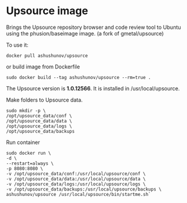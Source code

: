 Upsource image
=============

Brings the Upsource repository browser and code review
tool to Ubuntu using the phusion/baseimage image.
(a fork of gmetal/upsource)

To use it: 

`docker pull ashushunov/upsource`

or build image from Dockerfile

`sudo docker build --tag ashushunov/upsource --rm=true .`

The Upsource version is **1.0.12566**. It is installed in /usr/local/upsource.

Make folders to Upsource data.
```
sudo mkdir -p \
/opt/upsource_data/conf \
/opt/upsource_data/data \
/opt/upsource_data/logs \
/opt/upsource_data/backups
```
Run container
```
sudo docker run \
-d \
--restart=always \
-p 8080:8080 \
-v /opt/upsource_data/conf:/usr/local/upsource/conf \
-v /opt/upsource_data/data:/usr/local/upsource/data \
-v /opt/upsource_data/logs:/usr/local/upsource/logs \
-v /opt/upsource_data/backups:/usr/local/upsource/backups \
ashushunov/upsource /usr/local/upsource/bin/startme.sh`
```
